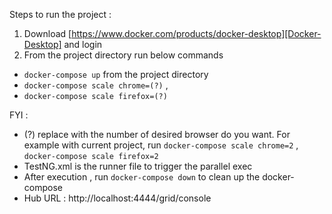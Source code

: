 Steps to run the project :

1. Download [https://www.docker.com/products/docker-desktop][Docker-Desktop] and login 
2. From the project directory run below commands 
 * `docker-compose up` from the project directory
 * `docker-compose scale chrome=(?)` ,
 * `docker-compose scale firefox=(?)`

FYI : 
* (?) replace with the number of desired browser do you want.
For example with current project, run `docker-compose scale chrome=2` , `docker-compose scale firefox=2`
* TestNG.xml is the runner file to trigger the parallel exec 
* After execution , run `docker-compose down` to clean up the docker-compose
* Hub URL : http://localhost:4444/grid/console
